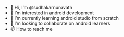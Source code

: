 - 👋 Hi, I’m @sudhakarnunavath
- 👀 I’m interested in android development
- 🌱 I’m currently learning android studio from scratch
- 💞️ I’m looking to collaborate on android learners
- 📫 How to reach me 

<!---
sudhakarnunavath/sudhakarnunavath is a ✨ special ✨ repository because its `README.md` (this file) appears on your GitHub profile.
You can click the Preview link to take a look at your changes.
--->
